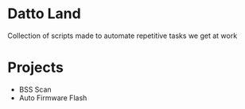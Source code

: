 # Datto Land

Collection of scripts made to automate repetitive tasks we get at work

# Projects

- BSS Scan
- Auto Firmware Flash
